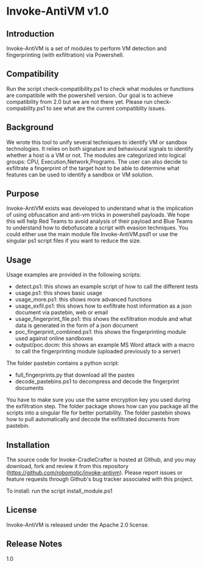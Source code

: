 Invoke-AntiVM v1.0
===============

Introduction
------------
Invoke-AntiVM is a set of modules to perform VM detection and fingerprinting (with exfiltration) via Powershell.

Compatibility
-------------
Run the script check-compatibility.ps1 to check what modules or functions are compatibile with the powershell version.
Our goal is to achieve compatibility from 2.0 but we are not there yet.
Please run check-compability.ps1 to see what are the current compatiblity issues.

Background
----------
We wrote this tool to unify several techniques to identify VM or sandbox technologies.
It relies on both signature and behavioural signals to identify whether a host is a VM or not.
The modules are categorized into logical groups: CPU, Execution,Network,Programs.
The user can also decide to exfiltrate a fingerprint of the target host to be able to determine what features can be used to identify a sandbox or VM solution.

Purpose
-------
Invoke-AntiVM exists was developed to understand what is the implication of using obfuscation and anti-vm tricks in powershell payloads.
We hope this will help Red Teams to avoid analysis of their payload and Blue Teams to understand how to debofuscate a script with evasion techniques.
You could either use the main module file Invoke-AntiVM.psd1 or use the singular ps1 script files if you want to reduce the size.



Usage
-----
Usage examples are provided in the following scripts:

* detect.ps1: this shows an example script of how to call the different tests
* usage.ps1: this shows basic usage
* usage_more.ps1: this shows more advanced functions
* usage_exfil.ps1: this shows how to exfiltrate host information as a json document via pastebin, web or email
* usage_fingerprint_file.ps1: this shows the exfiltration module and what data is generated in the form of a json document
* poc_fingerprint_combined.ps1: this shows the fingerprinting module used against online sandboxes
* output/poc.docm: this shows an example MS Word attack with a macro to call the fingerprinting module (uploaded previously to a server)


The folder pastebin contains a python script:

* full_fingerprints.py that download all the pastes
* decode_pastebins.ps1 to decompress and decode the fingerprint documents

You have to make sure you use the same encryption key you used during the exfiltration step.
The folder package shows how can you package all the scripts into a singular file for better portability.
The folder pastebin shows how to pull automatically and decode the exfiltrated documents from pastebin.


Installation
------------
The source code for Invoke-CradleCrafter is hosted at Github, and you may
download, fork and review it from this repository
(https://github.com/robomotic/invoke-antivm). Please report issues
or feature requests through Github's bug tracker associated with this project.

To install: run the script install_module.ps1

License
-------
Invoke-AntiVM is released under the Apache 2.0 license.

Release Notes
-------------

1.0
